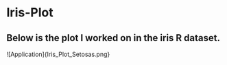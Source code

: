 # Iris-Plot

## Below is the plot I worked on in the iris R dataset.
![Application]{Iris_Plot_Setosas.png}
